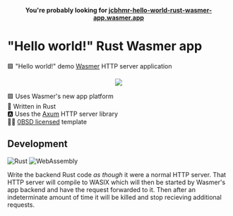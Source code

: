 <p align=center>
  <b>You're probably looking for <a href="https://jcbhmr-hello-world-rust-wasmer-app.wasmer.app/">jcbhmr-hello-world-rust-wasmer-app.wasmer.app</a></b>
</p>

# "Hello world!" Rust Wasmer app

🟪 "Hello world!" demo [Wasmer] HTTP server application

<p align=center>
  <img src="https://i.imgur.com/WaxzU93.png">
</p>

🟪 Uses Wasmer's new app platform \
🦀 Written in Rust \
🅰 Uses the [Axum] HTTP server library \
👩‍⚖️ [0BSD licensed] template

## Development

![Rust](https://img.shields.io/static/v1?style=for-the-badge&message=Rust&color=000000&logo=Rust&logoColor=FFFFFF&label=)
![WebAssembly](https://img.shields.io/static/v1?style=for-the-badge&message=WebAssembly&color=654FF0&logo=WebAssembly&logoColor=FFFFFF&label=)

Write the backend Rust code _as though_ it were a normal HTTP server. That HTTP
server will compile to WASIX which will then be started by Wasmer's app backend
and have the request forwarded to it. Then after an indeterminate amount of time
it will be killed and stop recieving additional requests.

<!-- prettier-ignore-start -->
[0BSD licensed]: https://github.com/jcbhmr/hello-world-rust-wasmer-app/blob/main/LICENSE
[wasmer]: https://wasmer.io/
[axum]: https://github.com/tokio-rs/axum
<!-- prettier-ignore-end -->
